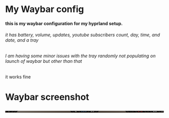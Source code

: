 # My Waybar config
#### this is my waybar configuration for my hyprland setup.
###### it has battery, volume, updates, youtube subscribers count, day, time, and date, and a tray
###### I am having some minor issues with the tray randomly not populating on launch of waybar but other than that
it works fine

# Waybar screenshot
![](waybar.png)
